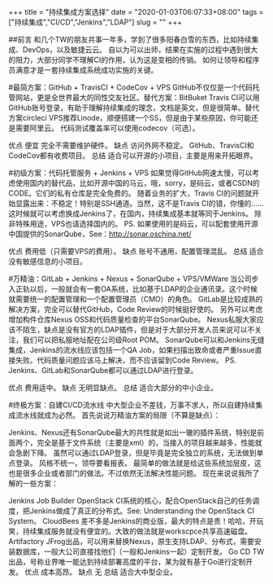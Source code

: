 +++
title = "持续集成方案选择"
date = "2020-01-03T06:07:33+08:00"
tags = ["持续集成","CI/CD","Jenkins","LDAP"]
slug = ""
+++

##前言
和几个TW的朋友共事一年多，学到了很多阳春白雪的东西，比如持续集成、DevOps，以及敏捷云云。
自以为可以出师，结果在实施的过程中遇到很大的阻力，大部分同学不理解CI的作用，认为这是变相的传销。
如何让领导和程序员满意才是一套持续集成系统成功实施的关键。

#最简方案：GitHub + TravisCI + CodeCov + VPS
GitHub不仅仅是一个代码托管网站，更是全世界最大的同性交友社区。替代方案：BitBuket
Travis CI可以用GitHub账号登录，有助于理解持续集成的理念，文档是英文，但是很简单。替代方案circleci
VPS推荐Linode，顺便搭建一个SS，但是由于某些原因，你可能还是需要阿里云。
代码测试覆盖率可以使用codecov（可选）。

优点
便宜
完全不需要维护硬件。
缺点
访问外网不稳定。
GitHub、TravisCI和CodeCov都有收费项目。
总结
适合可以开源的小项目，主要是用来开拓眼界。

#初级方案：代码托管服务 + Jenkins + VPS
如果觉得GitHub网速太慢，可以考虑使用国内的替代品，比如开源中国的马云，哦，sorry，是码云，或者CSDN的CODE。它们的私有仓库是完全免费的。
随着业务的扩大，Travis CI的问题就开始显露出来：不稳定！特别是SSH通道。当然，这不是Travis CI的错，你懂的……
这时候就可以考虑换成Jenkins了，在国内，持续集成基本就等同于Jenkins。
除非特殊用途，VPS也请选择国内的。
PS. 如果使用的是码云，可以配套使用开源中国提供的SonarQube，See：http://sonar.oschina.net/

优点
费用低（只需要VPS的费用）。
缺点
账号不通用，配置管理混乱。
总结
适合没有敏感信息的小项目。

#万精油：GitLab + Jenkins + Nexus + SonarQube + VPS/VMWare
当公司步入正轨以后，一般就会有一套OA系统，比如基于LDAP的企业通讯录。这个时候就需要统一的配置管理和一个配置管理员（CMO）的角色。
GitLab是比较成熟的解决方案，完全可以替代GitHub，Code Review的时候挺好使的。
另外可以考虑增加构件仓库Nexus OSS和代码质量检查的平台SonarQube。
Nexus私服大家应该不陌生，缺点是没有官方的LDAP插件，但是对于大部分开发人员来说可以不关注，我们可以把私服地址配在公司级Root POM。
SonarQube可以和Jenkins无缝集成，Jenkins的流水线应该包括一个QA Job，如果扫描出致命或者严重Issue直接失败。代码质量问题应该马上解决，而不应该留到Code Review。
PS. Jenkins、GitLab和SonarQube都可以通过LDAP进行登录。

优点
费用适中。
缺点
无明显缺点。
总结
适合大部分的中小企业。

#终极方案：自建CI/CD流水线
中大型企业不差钱，万事不求人，所以自建持续集成流水线就成为必然。
首先说说万精油方案的局限（不算是缺点）：

Jenkins、Nexus还有SonarQube最大的共性就是如出一辙的插件系统，特别是前面两个，完全是基于文件系统（主要是xml）的，当接入的项目越来越多，性能就会急剧下降。
虽然可以通过LDAP登录，但是毕竟是完全独立的系统，无法做到单点登录。
风格不统一，领导要看报表。
最简单的做法就是给这些系统加层皮，这也是很多企业或者部门的做法。不过依然无法解决性能问题。
现在来说说我所了解的一些方案：

Jenkins Job Builder
OpenStack CI系统的核心，配合OpenStack自己的任务调度，把Jenkins做成了真正的分布式。See: Understanding the OpenStack CI System。
CloudBees
差不多是Jenkins的商业版，最大的特点是贵！哈哈，开玩笑，持续集成服务就没有便宜的。大致的做法就是workscpce共享高速磁盘。
Artifactory
JFrog出品，可以用来替换Nexus，原生支持LDAP、分布式，需要安装数据库，一般大公司直接找他们（一般和Jenkins一起）定制开发。
Go CD
TW出品，号称业界唯一能达到持续部署高度的平台，某为就有基于Go进行定制开发。
优点
成本高昂。
缺点
无
总结
适合大中型企业。
